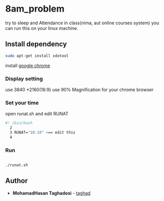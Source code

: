 # 8am_problem
try to sleep and Attendance in class(nima, aut online courses system)
you can run this on your linux machine.
## Install dependency
```bash
sudo apt-get install xdotool
```
install 
[google chrome](https://linuxize.com/post/how-to-install-google-chrome-web-browser-on-ubuntu-18-04/)

### Display setting
use 3840 *2160(16:9)
use 90% Magnification for your chrome browser
### 
### Set your time
open runat.sh and edit RUNAT 
```bash
#! /bin/bash                                                                
  2 
  3 RUNAT="10:10" <== edit this
  4 
  ```

### Run
```bash

./runat.sh
```
## Author
* **MohamadHasan Taghadosi** - [taghad](https://github.com/taghad)
